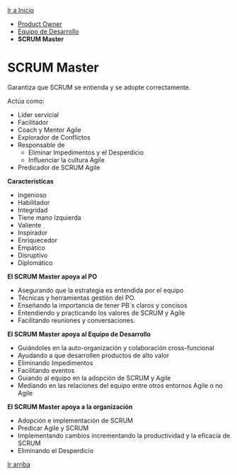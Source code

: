 [Ir a Inicio](../SCRUM.md)

- [Product Owner](./PO.md)
- [Equipo de Desarrollo](./ED.md)
- __SCRUM Master__

# SCRUM Master

Garantiza que SCRUM se entienda y se adopte correctamente.

Actúa como:
- Líder servicial
- Facilitador
- Coach y Mentor Agile
- Explorador de Conflictos
- Responsable de 
    - Eliminar Impedimentos y el Desperdicio
    - Influenciar la cultura Agile
- Predicador de SCRUM Agile

__Características__
- Ingenioso
- Habilitador
- Integridad
- Tiene mano Izquierda
- Valiente
- Inspirador
- Enriquecedor
- Empático
- Disruptivo
- Diplomático

__El SCRUM Master apoya al PO__
+ Asegurando que la estrategia es entendida por el equipo
+ Técnicas y herramientas gestión del PO.
+ Enseñando la importancia de tener PB´s claros y concisos
+ Entendiendo y practicando los valores de SCRUM y Agile
+ Facilitando reuniones y conversaciones.

__El SCRUM Master apoya al Equipo de Desarrollo__
+ Guiándoles en la auto-organización y colaboración cross-funcional
+ Ayudando a que desarrollen productos de alto valor
+ Eliminando Impedimentos
+ Facilitando eventos
+ Guiando al equipo en la adopción de SCRUM y Agile
+ Mediando en las relaciones del equipo entre otros entornos Agile o no Agile

__El SCRUM Master apoya a la organización__
+ Adopción e implementación de SCRUM
+ Predicar Agile y SCRUM
+ Implementando cambios incrementando la productividad y la eficacia de SCRUM
+ Eliminando el Desperdicio

[Ir arriba](#scrum-master)
